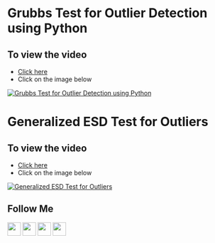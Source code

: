 # Grubbs Test for Outlier Detection using Python
## To view the video
* [Click here](https://youtu.be/Hn_lMUaMcak)
* Click on the image below

[![Grubbs Test for Outlier Detection using Python](http://img.youtube.com/vi/Hn_lMUaMcak/0.jpg)](http://www.youtube.com/watch?v=Hn_lMUaMcak)

# Generalized ESD Test for Outliers
## To view the video
* [Click here](https://youtu.be/KGWbbAUcC0I)
* Click on the image below

[![Generalized ESD Test for Outliers](http://img.youtube.com/vi/KGWbbAUcC0I/0.jpg)](http://www.youtube.com/watch?v=KGWbbAUcC0I)

## Follow Me
<a href="https://twitter.com/_bhaveshbhatt" target="_blank"><img class="ai-subscribed-social-icon" src="https://bhattbhavesh91.github.io/assets/images/tw.png" width="30"></a>
<a href="https://www.youtube.com/bhaveshbhatt8791/" target="_blank"><img class="ai-subscribed-social-icon" src="https://bhattbhavesh91.github.io/assets/images/ytb.png" width="30"></a>
<a href="https://github.com/bhattbhavesh91" target="_blank"><img class="ai-subscribed-social-icon" src="https://bhattbhavesh91.github.io/assets/images/gthb.png" width="30"></a>
<a href="https://www.linkedin.com/in/bhattbhavesh91/" target="_blank"><img class="ai-subscribed-social-icon" src="https://bhattbhavesh91.github.io/assets/images/lnkdn.png" width="30"></a>
